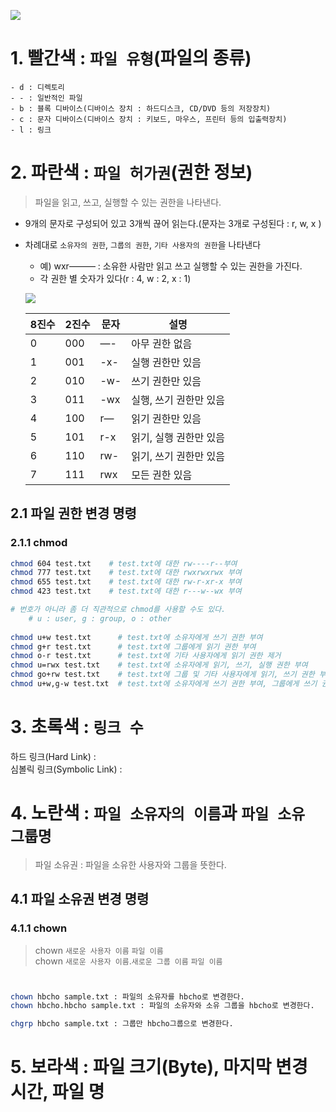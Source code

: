 ![](https://file.notion.so/f/s/dddafae3-218d-4f3f-8762-b0f2400c9dfc/%EC%A0%9C%EB%AA%A9_%EC%97%86%EC%9D%8C.png?id=1abbb78a-5a23-477d-a575-449702024f95&table=block&spaceId=f9c12af7-5300-478f-8a5e-82006832e053&expirationTimestamp=1689228000000&signature=8XHmmBr7TCFSFVHPQ0gRaRYx3QNIpmoQa7pMmD04tvM&downloadName=%EC%A0%9C%EB%AA%A9+%EC%97%86%EC%9D%8C.png)


# 1. 빨간색 : `파일 유형`(파일의 종류)
```text
- d : 디렉토리
- - : 일반적인 파일
- b : 블록 디바이스(디바이스 장치 : 하드디스크, CD/DVD 등의 저장장치)
- c : 문자 디바이스(디바이스 장치 : 키보드, 마우스, 프린터 등의 입출력장치)
- l : 링크
```

# 2. 파란색 : `파일 허가권`(권한 정보)
> 파일을 읽고, 쓰고, 실행할 수 있는 권한을 나타낸다.
- 9개의 문자로 구성되어 있고 3개씩 끊어 읽는다.(문자는 3개로 구성된다 : r, w, x )
- 차례대로 `소유자의 권한`, `그룹의 권한`, `기타 사용자의 권한`을 나타낸다
    - 예) wxr——— : 소유한 사람만 읽고 쓰고 실행할 수 있는 권한을 가진다.
    - 각 권한 별 숫자가 있다(r : 4, w : 2, x : 1)
    
  ![](https://file.notion.so/f/s/73f012e4-8c9f-46a1-837c-ea39e917edf3/Untitled.png?id=b00215ab-18cb-4749-8e7f-91151ce3a79c&table=block&spaceId=f9c12af7-5300-478f-8a5e-82006832e053&expirationTimestamp=1689228000000&signature=wUE0hkTYrs6E7xaoJTXh5LXx8QAPoqrNKVdyAEwdJc0&downloadName=Untitled.png)

  | 8진수 | 2진수 | 문자 | 설명 |
  | --- | --- | --- | --- |
  | 0 | 000 | —- | 아무 권한 없음 |
  | 1 | 001 | -x- | 실행 권한만 있음 |
  | 2 | 010 | -w- | 쓰기 권한만 있음 |
  | 3 | 011 | -wx | 실행, 쓰기 권한만 있음 |
  | 4 | 100 | r— | 읽기 권한만 있음 |
  | 5 | 101 | r-x | 읽기, 실행 권한만 있음 |
  | 6 | 110 | rw- | 읽기, 쓰기 권한만 있음 |
  | 7 | 111 | rwx | 모든 권한 있음 |

## 2.1 파일 권한 변경 명령
### 2.1.1 chmod
```bash
chmod 604 test.txt    # test.txt에 대한 rw----r--부여
chmod 777 test.txt    # test.txt에 대한 rwxrwxrwx 부여
chmod 655 test.txt    # test.txt에 대한 rw-r-xr-x 부여
chmod 423 test.txt    # test.txt에 대한 r---w--wx 부여

# 번호가 아니라 좀 더 직관적으로 chmod를 사용할 수도 있다.
    # u : user, g : group, o : other
     
chmod u+w test.txt      # test.txt에 소유자에게 쓰기 권한 부여
chmod g+r test.txt      # test.txt에 그룹에게 읽기 권한 부여
chmod o-r test.txt      # test.txt에 기타 사용자에게 읽기 권한 제거
chmod u=rwx test.txt    # test.txt에 소유자에게 읽기, 쓰기, 실행 권한 부여
chmod go+rw test.txt    # test.txt에 그룹 및 기타 사용자에게 읽기, 쓰기 권한 부여
chmod u+w,g-w test.txt  # test.txt에 소유자에게 쓰기 권한 부여, 그룹에게 쓰기 권한 제거
```


# 3. 초록색 : `링크 수`
하드 링크(Hard Link) : <br/>
심볼릭 링크(Symbolic Link) :

# 4. 노란색 : `파일 소유자의 이름`과 `파일 소유 그룹명`
> 파일 소유권 : 파일을 소유한 사용자와 그룹을 뜻한다.

## 4.1 파일 소유권 변경 명령
### 4.1.1 chown
> chown `새로운 사용자 이름` `파일 이름`<br/>
chown `새로운 사용자 이름`.`새로운 그룹 이름` `파일 이름`
```bash


chown hbcho sample.txt : 파일의 소유자를 hbcho로 변경한다.
chown hbcho.hbcho sample.txt : 파일의 소유자와 소유 그룹을 hbcho로 변경한다.

chgrp hbcho sample.txt : 그룹만 hbcho그룹으로 변경한다.
```

# 5. 보라색 : 파일 크기(Byte), 마지막 변경 시간, 파일 명
